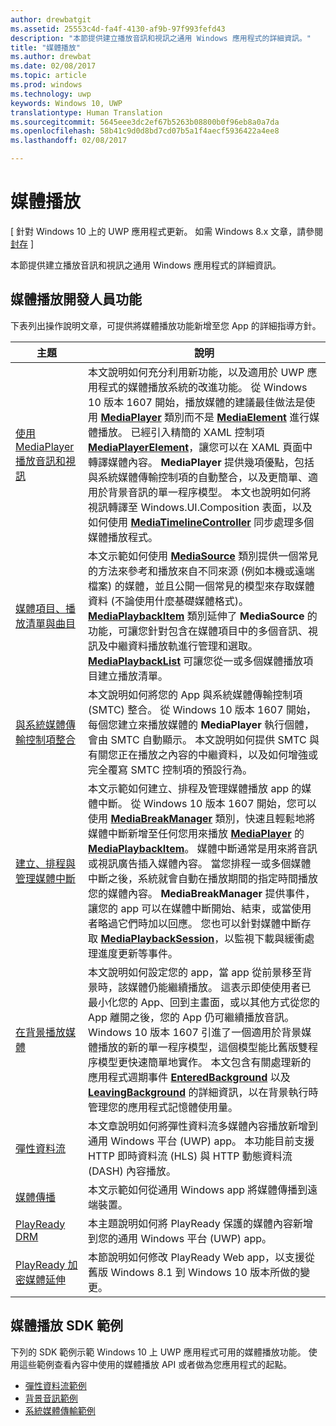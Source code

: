 ```yaml
---
author: drewbatgit
ms.assetid: 25553c4d-fa4f-4130-af9b-97f993fefd43
description: "本節提供建立播放音訊和視訊之通用 Windows 應用程式的詳細資訊。"
title: "媒體播放"
ms.author: drewbat
ms.date: 02/08/2017
ms.topic: article
ms.prod: windows
ms.technology: uwp
keywords: Windows 10, UWP
translationtype: Human Translation
ms.sourcegitcommit: 5645eee3dc2ef67b5263b08800b0f96eb8a0a7da
ms.openlocfilehash: 58b41c9d0d8bd7cd07b5a1f4aecf5936422a4ee8
ms.lasthandoff: 02/08/2017

---
```


# <a name="media-playback"></a>媒體播放

\[ 針對 Windows 10 上的 UWP 應用程式更新。 如需 Windows 8.x 文章，請參閱[封存](http://go.microsoft.com/fwlink/p/?linkid=619132) \]

本節提供建立播放音訊和視訊之通用 Windows 應用程式的詳細資訊。 

## <a name="media-playback-developer-features"></a>媒體播放開發人員功能

下表列出操作說明文章，可提供將媒體播放功能新增至您 App 的詳細指導方針。
 
| 主題                                                                                             | 說明                                                                                                                                                                                                                                                                                    |
|---------------------------------------------------------------------------------------------------|------------------------------------------------------------------------------------------------------------------------------------------------------------------------------------------------------------------------------------------------------------------------------------------------|
| [使用 MediaPlayer 播放音訊和視訊](play-audio-and-video-with-mediaplayer.md) | 本文說明如何充分利用新功能，以及適用於 UWP 應用程式的媒體播放系統的改進功能。 從 Windows 10 版本 1607 開始，播放媒體的建議最佳做法是使用 [**MediaPlayer**](https://msdn.microsoft.com/library/windows/apps/Windows.Media.Playback.MediaPlayer) 類別而不是 [**MediaElement**](https://msdn.microsoft.com/library/windows/apps/Windows.UI.Xaml.Controls.MediaElement) 進行媒體播放。 已經引入精簡的 XAML 控制項 [**MediaPlayerElement**](https://msdn.microsoft.com/library/windows/apps/Windows.UI.Xaml.Controls.MediaPlayerElement)，讓您可以在 XAML 頁面中轉譯媒體內容。 **MediaPlayer** 提供幾項優點，包括與系統媒體傳輸控制項的自動整合，以及更簡單、適用於背景音訊的單一程序模型。 本文也說明如何將視訊轉譯至 Windows.UI.Composition 表面，以及如何使用 [**MediaTimelineController**](https://msdn.microsoft.com/library/windows/apps/Windows.Media.MediaTimelineController) 同步處理多個媒體播放程式。                                                                                                          |
| [媒體項目、播放清單與曲目](media-playback-with-mediasource.md)                         | 本文示範如何使用 [**MediaSource**](https://msdn.microsoft.com/library/windows/apps/Windows.Media.Core.MediaSource) 類別提供一個常見的方法來參考和播放來自不同來源 (例如本機或遠端檔案) 的媒體，並且公開一個常見的模型來存取媒體資料 (不論使用什麼基礎媒體格式)。 [**MediaPlaybackItem**](https://msdn.microsoft.com/library/windows/apps/dn930939) 類別延伸了 **MediaSource** 的功能，可讓您針對包含在媒體項目中的多個音訊、視訊及中繼資料播放軌進行管理和選取。 [**MediaPlaybackList**](https://msdn.microsoft.com/library/windows/apps/dn930955) 可讓您從一或多個媒體播放項目建立播放清單。                                                                                                               |
| [與系統媒體傳輸控制項整合](integrate-with-systemmediatransportcontrols.md)                               | 本文說明如何將您的 App 與系統媒體傳輸控制項 (SMTC) 整合。 從 Windows 10 版本 1607 開始，每個您建立來播放媒體的 **MediaPlayer** 執行個體，會由 SMTC 自動顯示。 本文說明如何提供 SMTC 與有關您正在播放之內容的中繼資料，以及如何增強或完全覆寫 SMTC 控制項的預設行為。                                   |
| [建立、排程與管理媒體中斷](create-schedule-and-manage-media-breaks.md)                                                                             | 本文示範如何建立、排程及管理媒體播放 app 的媒體中斷。 從 Windows 10 版本 1607 開始，您可以使用 [**MediaBreakManager**](https://msdn.microsoft.com/library/windows/apps/Windows.Media.Playback.MediaBreakManager) 類別，快速且輕鬆地將媒體中斷新增至任何您用來播放 [**MediaPlayer**](https://msdn.microsoft.com/library/windows/apps/Windows.Media.Playback.MediaPlayer) 的 [**MediaPlaybackItem**](https://msdn.microsoft.com/library/windows/apps/Windows.Media.Playback.MediaPlaybackItem)。 媒體中斷通常是用來將音訊或視訊廣告插入媒體內容。 當您排程一或多個媒體中斷之後，系統就會自動在播放期間的指定時間播放您的媒體內容。 **MediaBreakManager** 提供事件，讓您的 app 可以在媒體中斷開始、結束，或當使用者略過它們時加以回應。 您也可以針對媒體中斷存取 [**MediaPlaybackSession**](https://msdn.microsoft.com/library/windows/apps/Windows.Media.Playback.MediaPlaybackSession)，以監視下載與緩衝處理進度更新等事件。                                                                                                                     |
| [在背景播放媒體](background-audio.md)                                                                             | 本文說明如何設定您的 app，當 app 從前景移至背景時，該媒體仍能繼續播放。 這表示即使使用者已最小化您的 App、回到主畫面，或以其他方式從您的 App 離開之後，您的 App 仍可繼續播放音訊。 Windows 10 版本 1607 引進了一個適用於背景媒體播放的新的單一程序模型，這個模型能比舊版雙程序模型更快速簡單地實作。 本文包含有關處理新的應用程式週期事件 [**EnteredBackground**](https://msdn.microsoft.com/library/windows/apps/Windows.ApplicationModel.Core.CoreApplication.EnteredBackground) 以及 [**LeavingBackground**](https://msdn.microsoft.com/library/windows/apps/Windows.ApplicationModel.Core.CoreApplication.LeavingBackground) 的詳細資訊，以在背景執行時管理您的應用程式記憶體使用量。                                                                                                                    |
| [彈性資料流](adaptive-streaming.md)                                                       | 本文章說明如何將彈性資料流多媒體內容播放新增到通用 Windows 平台 (UWP) app。 本功能目前支援 HTTP 即時資料流 (HLS) 與 HTTP 動態資料流 (DASH) 內容播放。                                          |
| [媒體傳播](media-casting.md)                                                                 | 本文示範如何從通用 Windows app 將媒體傳播到遠端裝置。                                                                                                                                                                                                       |
| [PlayReady DRM](playready-client-sdk.md)                                                          | 本主題說明如何將 PlayReady 保護的媒體內容新增到您的通用 Windows 平台 (UWP) app。                                                                                                                                                                                |
| [PlayReady 加密媒體延伸](playready-encrypted-media-extension.md)                     | 本節說明如何修改 PlayReady Web app，以支援從舊版 Windows 8.1 到 Windows 10 版本所做的變更。                                                                                                                                       |

## <a name="media-playback-sdk-samples"></a>媒體播放 SDK 範例

下列的 SDK 範例示範 Windows 10 上 UWP 應用程式可用的媒體播放功能。 使用這些範例查看內容中使用的媒體播放 API 或者做為您應用程式的起點。

* [彈性資料流範例](https://github.com/Microsoft/Windows-universal-samples/tree/dev/Samples/AdaptiveStreaming)
* [背景音訊範例](https://github.com/Microsoft/Windows-universal-samples/tree/master/Samples/BackgroundMediaPlayback)
* [系統媒體傳輸範例](https://github.com/Microsoft/Windows-universal-samples/tree/dev/Samples/SystemMediaTransportControls)                                                                                               
 





